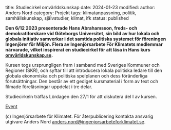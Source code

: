 title: Studiecirkel omvärldskunskap
date: 2024-01-23
modified:
author: Anders Nord
category: Projekt
tags: klimatanpassning, politik, samhällskunskap, självstudier, klimat, ifk
status: published

**Den 6/12 2023 presenterade Hans Abrahamsson, freds- och demokratiforskare vid
Göteborgs Universitet, sin bild av hur lokala och globala initiativ samverkar i
det samtida politiska systemet för föreningen Ingenjörer för Miljön. Flera av
Ingenjörsarbete För Klimatets medlemmar närvarade, vilket inspirerat en studiecirkel
för att läsa in Hans kurs <a href="https://www.omvarldskunskap.se" target="_blank">omvärldskunskap.se</a>.**

Kursen togs ursprungligen fram i samband med Sveriges Kommuner och Regioner (SKR),
och syftar till att introducera lokala politiska ledare till den globala ekonomiska
och politiska spelplanen och dess föränderliga förutsättningar. Den består av ett
gediget kursmaterial i form av text och filmade föreläsningar uppdelat i tre delar.

Studiecirkeln träffas Lördagen den 27/1 för att diskutera del I av kursen.

[Event](/posts/event-omvarldskunskap-del1-2024-01-27)

(c) Ingenjörsarbete för Klimatet. För återpublicering kontakta ansvarig utgivare
Anders Nord [anders.nord@ingenjorsarbeteforklimatet.se](mailto:anders.nord@ingenjorsarbeteforklimatet.se).
